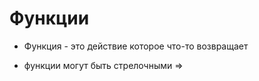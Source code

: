 # Функции

- Функция - это действие которое что-то возвращает

- функции могут быть стрелочными =>

